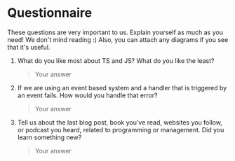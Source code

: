 # Questionnaire

These questions are very important to us. Explain yourself as much as you need! We don't mind reading :)
Also, you can attach any diagrams if you see that it's useful.

1. What do you like most about TS and JS? What do you like the least?

   > Your answer

2. If we are using an event based system and a handler that is triggered by an event fails. How would you handle that error?

   > Your answer

3. Tell us about the last blog post, book you’ve read, websites you follow, or podcast you heard, related to programming or management. Did you learn something new?

   > Your answer

